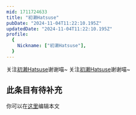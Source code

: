 ```yaml
---
mid: 1711724633
title: "初濑Hatsuse"
pubDate: "2024-11-04T11:22:10.195Z"
updatedDate: "2024-11-04T11:22:10.195Z"
profile:
  {
    Nickname: ["初濑Hatsuse"],
  }
---
```


关注[初濑Hatsuse](https://space.bilibili.com/1711724633)谢谢喵~ 关注[初濑Hatsuse](https://space.bilibili.com/1711724633)谢谢喵~

## 此条目有待补充
你可以在[这里](https://github.com/Yuhanawa/VTuber.ICU-Content/edit/master/v/初濑Hatsuse/index.md)编辑本文
